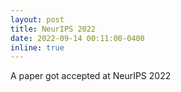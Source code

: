 ```yaml
---
layout: post
title: NeurIPS 2022
date: 2022-09-14 00:11:00-0400
inline: true
---
```


A paper got accepted at NeurIPS 2022
